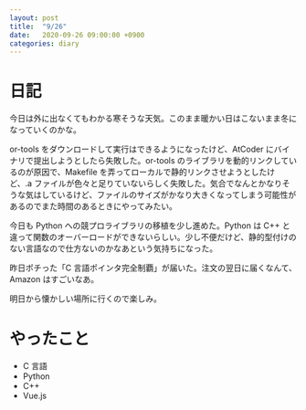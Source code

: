 ```yaml
---
layout: post
title:  "9/26"
date:   2020-09-26 09:00:00 +0900
categories: diary
---
```

# 日記

今日は外に出なくてもわかる寒そうな天気。このまま暖かい日はこないまま冬になっていくのかな。

or-tools をダウンロードして実行はできるようになったけど、AtCoder にバイナリで提出しようとしたら失敗した。or-tools のライブラリを動的リンクしているのが原因で、Makefile を弄ってローカルで静的リンクさせようとしたけど、.a ファイルが色々と足りていないらしく失敗した。気合でなんとかなりそうな気はしているけど、ファイルのサイズがかなり大きくなってしまう可能性があるのでまた時間のあるときにやってみたい。

今日も Python への競プロライブラリの移植を少し進めた。Python は C++ と違って関数のオーバーロードができないらしい。少し不便だけど、静的型付けのない言語なので仕方ないのかなあという気持ちになった。

昨日ポチった「C 言語ポインタ完全制覇」が届いた。注文の翌日に届くなんて、Amazon はすごいなあ。

明日から懐かしい場所に行くので楽しみ。

# やったこと

- C 言語
- Python
- C++
- Vue.js
